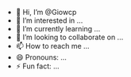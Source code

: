 - 👋 Hi, I’m @Giowcp
- 👀 I’m interested in ...
- 🌱 I’m currently learning ...
- 💞️ I’m looking to collaborate on ...
- 📫 How to reach me ...
- 😄 Pronouns: ...
- ⚡ Fun fact: ...

<!---
Giowcp/Giowcp is a ✨ special ✨ repository because its `README.md` (this file) appears on your GitHub profile.
You can click the Preview link to take a look at your changes.
--->

